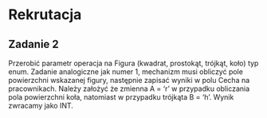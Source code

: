 # Rekrutacja
## Zadanie 2
Przerobić parametr operacja na Figura (kwadrat, prostokąt, trójkąt, koło) typ enum. Zadanie analogiczne jak numer 1, mechanizm musi obliczyć pole powierzchni wskazanej figury, następnie zapisać wyniki w polu Cecha na pracownikach. Należy założyć że zmienna A = ‘r’ w przypadku obliczania pola powierzchni koła, natomiast w przypadku trójkąta B = ‘h’. Wynik zwracamy jako INT.